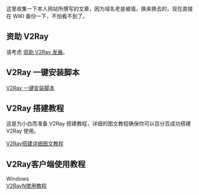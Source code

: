 <div class="post-content">
<p>这里收集一下本人网站所撰写的文章，因为域名老是被墙，换来换去的，现在直接在 WIKI 备份一下，不怕看不到了。</p>

<h2 id="资助-v2ray">资助 V2Ray</h2>

<p>请考虑 <a href="https://www.v2ray.com/chapter_00/02_donate.html" rel="nofollow" target="_blank">资助 V2Ray 发展</a>。</p>

<h2 id="v2ray-一键安装脚本">V2Ray 一键安装脚本</h2>

<p><a href="https://github.com/233boy/v2ray/wiki/V2Ray%E4%B8%80%E9%94%AE%E5%AE%89%E8%A3%85%E8%84%9A%E6%9C%AC" rel="nofollow" target="_blank">V2Ray 一键安装脚本</a></p>

<h2 id="v2ray-搭建教程">V2Ray 搭建教程</h2>

<p>这是为小白而准备 V2Ray 搭建教程，详细的图文教程确保你可以百分百成功搭建 V2Ray 使用。</p>

<p><a href="https://github.com/233boy/v2ray/wiki/V2Ray%E6%90%AD%E5%BB%BA%E8%AF%A6%E7%BB%86%E5%9B%BE%E6%96%87%E6%95%99%E7%A8%8B" rel="nofollow" target="_blank">V2Ray搭建详细图文教程</a></p>

<h2 id="v2ray客户端使用教程">V2Ray客户端使用教程</h2>

<p>Windows<br />
<a href="https://github.com/233boy/v2ray/wiki/V2RayN%E4%BD%BF%E7%94%A8%E6%95%99%E7%A8%8B" rel="nofollow" target="_blank">V2RayN使用教程</a></p>
</div>